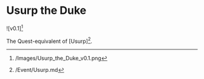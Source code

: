 # Usurp the Duke

![v0.1][^1]

The Quest-equivalent of [Usurp][^2].

[^1]: /Images/Usurp_the_Duke_v0.1.png
[^2]: /Event/Usurp.md
